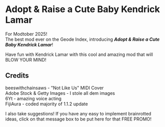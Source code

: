 # Adopt & Raise a Cute Baby Kendrick Lamar
<cg>For Modtober 2025!</c>  
The best mod ever on the Geode Index, introducing <cb>*__Adopt & Raise a Cute Baby Kendrick Lamar__*</c>!  
  
Have fun with Kendrick Lamar with this cool and amazing mod that will <cr>BLOW YOUR MIND</c>!

## Credits
<cy>beeswithchainsaws</c> - "Not Like Us" MIDI Cover  
<cy>Adobe Stock</c> & <co>Getty Images</c> - I stole all dem images  
<cy>6Yt</c> - amazing voice acting  
<cy>FijiAura</c> - coded majority of 1.1.2 update
  

<cg>I also take suggestions! If you have any easy to implement brainrotted ideas, click on that message box to be put here for that FREE PROMO!</c>
